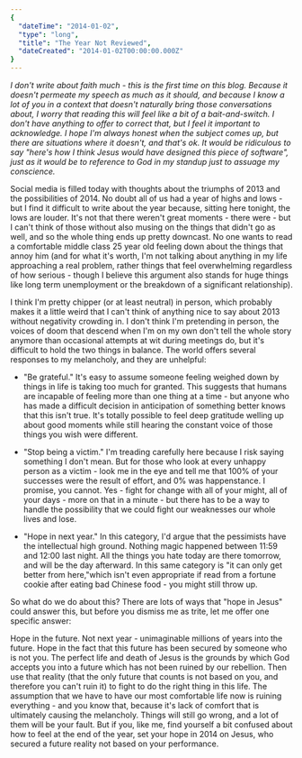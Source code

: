 ```yaml
---
{
  "dateTime": "2014-01-02",
  "type": "long",
  "title": "The Year Not Reviewed",
  "dateCreated": "2014-01-02T00:00:00.000Z"
}
---
```

_I don't write about faith much - this is the first time on this blog. Because it doesn't permeate my speech as much as it should, and because I know a lot of you in a context that doesn't naturally bring those conversations about, I worry that reading this will feel like a bit of a bait-and-switch. I don't have anything to offer to correct that, but I feel it important to acknowledge. I hope I'm always honest when the subject comes up, but there are situations where it doesn't, and that's ok. It would be ridiculous to say "here's how I think Jesus would have designed this piece of software", just as it would be to reference to God in my standup just to assuage my conscience._

Social media is filled today with thoughts about the triumphs of 2013 and the possibilities of 2014. No doubt all of us had a year of highs and lows - but I find it difficult to write about the year because, sitting here tonight, the lows are louder. It's not that there weren't great moments - there were - but I can't think of those without also musing on the things that didn't go as well, and so the whole thing ends up pretty downcast. No one wants to read a comfortable middle class 25 year old feeling down about the things that annoy him (and for what it's worth, I'm not talking about anything in my life approaching a real problem, rather things that feel overwhelming regardless of how serious - though I believe this argument also stands for huge things like long term unemployment or the breakdown of a significant relationship).

I think I'm pretty chipper (or at least neutral) in person, which probably makes it a little weird that I can't think of anything nice to say about 2013 without negativity crowding in. I don't think I'm pretending in person, the voices of doom that descend when I'm on my own don't tell the whole story anymore than occasional attempts at wit during meetings do, but it's difficult to hold the two things in balance. The world offers several responses to my melancholy, and they are unhelpful:

* "Be grateful." It's easy to assume someone feeling weighed down by things in life is taking too much for granted. This suggests that humans are incapable of feeling more than one thing at a time - but anyone who has made a difficult decision in anticipation of something better knows that this isn't true. It's totally possible to feel deep gratitude welling up about good moments while still hearing the constant voice of those things you wish were different.

* "Stop being a victim." I'm treading carefully here because I risk saying something I don't mean. But for those who look at every unhappy person as a victim - look me in the eye and tell me that 100% of your successes were the result of effort, and 0% was happenstance. I promise, you cannot. Yes - fight for change with all of your might, all of your days - more on that in a minute - but there has to be a way to handle the possibility that we could fight our weaknesses our whole lives and lose.

* "Hope in next year." In this category, I'd argue that the pessimists have the intellectual high ground. Nothing magic happened between 11:59 and 12:00 last night. All the things you hate today are there tomorrow, and will be the day afterward. In this same category is "it can only get better from here,"which isn't even appropriate if read from a fortune cookie after eating bad Chinese food - you might still throw up.

So what do we do about this? There are lots of ways that "hope in Jesus" could answer this, but before you dismiss me as trite, let me offer one specific answer:

Hope in the future. Not next year - unimaginable millions of years into the future. Hope in the fact that this future has been secured by someone who is not you. The perfect life and death of Jesus is the grounds by which God accepts you into a future which has not been ruined by our rebellion. Then use that reality (that the only future that counts is not based on you, and therefore you can't ruin it) to fight to do the right thing in this life. The assumption that we have to have our most comfortable life now is ruining everything - and you know that, because it's lack of comfort that is ultimately causing the melancholy. Things will still go wrong, and a lot of them will be your fault. But if you, like me, find yourself a bit confused about how to feel at the end of the year, set your hope in 2014 on Jesus, who secured a future reality not based on your performance.